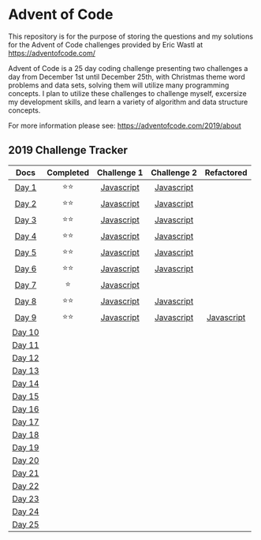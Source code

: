 # Advent of Code

This repository is for the purpose of storing the questions and my solutions for the Advent of Code challenges provided by Eric Wastl at https://adventofcode.com/

Advent of Code is a 25 day coding challenge presenting two challenges a day from December 1st until December 25th, with Christmas theme word problems and data sets, solving them will utilize many programming concepts. I plan to utilize these challenges to challenge myself, excersize my development skills, and learn a variety of algorithm and data structure concepts.

For more information please see: https://adventofcode.com/2019/about

## 2019 Challenge Tracker
| **Docs** |  **Completed** | **Challenge 1** | **Challenge 2** | **Refactored** |
|:---:|:---------:|:---------:|:---------:|:---------:|
| [Day 1](https://adventofcode.com/2019/day/1) | :star::star: | [Javascript](https://github.com/BeckTimothy/Advent-of-Code/blob/master/2019/12-01-19/challenge-1/script.js) | [Javascript](https://github.com/BeckTimothy/Advent-of-Code/blob/master/2019/12-01-19/challenge-2/script.js) |  |
| [Day 2](https://adventofcode.com/2019/day/2) | :star::star: | [Javascript](https://github.com/BeckTimothy/Advent-of-Code/blob/master/2019/12-02-19/challenge-1/script.js) | [Javascript](https://github.com/BeckTimothy/Advent-of-Code/blob/master/2019/12-02-19/challenge-2/script.js) |  |
| [Day 3](https://adventofcode.com/2019/day/3) | :star::star: | [Javascript](https://github.com/BeckTimothy/Advent-of-Code/blob/master/2019/12-03-19/challenge-1/script.js) | [Javascript](https://github.com/BeckTimothy/Advent-of-Code/blob/master/2019/12-03-19/challenge-2/script.js) |  |
| [Day 4](https://adventofcode.com/2019/day/4) | :star::star: | [Javascript](https://github.com/BeckTimothy/Advent-of-Code/blob/master/2019/12-04-19/challenge-1/script.js) | [Javascript](https://github.com/BeckTimothy/Advent-of-Code/blob/master/2019/12-04-19/challenge-2/script.js) |  |
| [Day 5](https://adventofcode.com/2019/day/5) | :star::star: | [Javascript](https://github.com/BeckTimothy/Advent-of-Code/blob/master/2019/12-05-19/challenge-1/script.js) | [Javascript](https://github.com/BeckTimothy/Advent-of-Code/blob/master/2019/12-05-19/challenge-2/script.js) |  |
| [Day 6](https://adventofcode.com/2019/day/6) | :star::star: | [Javascript](https://github.com/BeckTimothy/Advent-of-Code/blob/master/2019/12-06-19/challenge-1/script.js) | [Javascript](https://github.com/BeckTimothy/Advent-of-Code/blob/master/2019/12-06-19/challenge-2/script.js) |  |
| [Day 7](https://adventofcode.com/2019/day/7) | :star: | [Javascript](https://github.com/BeckTimothy/Advent-of-Code/blob/master/2019/12-07-19/challenge-1/script.js) |  |  |
| [Day 8](https://adventofcode.com/2019/day/8) | :star::star: | [Javascript](https://github.com/BeckTimothy/Advent-of-Code/blob/master/2019/12-08-19/challenge-1/script.js) | [Javascript](https://github.com/BeckTimothy/Advent-of-Code/blob/master/2019/12-08-19/challenge-2/script.js) |  |
| [Day 9](https://adventofcode.com/2019/day/9) | :star::star: | [Javascript](https://github.com/BeckTimothy/Advent-of-Code/blob/master/2019/12-09-19/challenge-1/script.js) | [Javascript](https://github.com/BeckTimothy/Advent-of-Code/blob/master/2019/12-09-19/challenge-2/script.js) | [Javascript](https://github.com/BeckTimothy/Advent-of-Code/blob/master/2019/12-09-19/challenge-2/refactored.js) |
| [Day 10](https://adventofcode.com/2019/day/10) |  |  |  |  |
| [Day 11](https://adventofcode.com/2019/day/11) |  |  |  |  |
| [Day 12](https://adventofcode.com/2019/day/12) |  |  |  |  |
| [Day 13](https://adventofcode.com/2019/day/13) |  |  |  |  |
| [Day 14](https://adventofcode.com/2019/day/14) |  |  |  |  |
| [Day 15](https://adventofcode.com/2019/day/15) |  |  |  |  |
| [Day 16](https://adventofcode.com/2019/day/16) |  |  |  |  |
| [Day 17](https://adventofcode.com/2019/day/17) |  |  |  |  |
| [Day 18](https://adventofcode.com/2019/day/18) |  |  |  |  |
| [Day 19](https://adventofcode.com/2019/day/19) |  |  |  |  |
| [Day 20](https://adventofcode.com/2019/day/20) |  |  |  |  |
| [Day 21](https://adventofcode.com/2019/day/21) |  |  |  |  |
| [Day 22](https://adventofcode.com/2019/day/22) |  |  |  |  |
| [Day 23](https://adventofcode.com/2019/day/23) |  |  |  |  |
| [Day 24](https://adventofcode.com/2019/day/24) |  |  |  |  |
| [Day 25](https://adventofcode.com/2019/day/25) |  |  |  |  |
